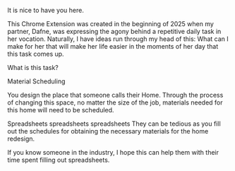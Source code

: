 It is nice to have you here.

This Chrome Extension was created in the beginning of 2025 when my partner, Dafne, was expressing the agony behind a repetitive daily task in her vocation.
Naturally, I have ideas run through my head of this:
  What can I make for her that will make her life easier in the moments of her day that this task comes up. 

What is this task? 
  
  Material Scheduling

You design the place that someone calls their Home. 
Through the process of changing this space, no matter the size of the job, materials needed for this home will need to be scheduled. 

Spreadsheets spreadsheets spreadsheets
  They can be tedious as you fill out the schedules for obtaining the necessary materials for the home redesign. 


If you know someone in the industry, I hope this can help them with their time spent filling out spreadsheets. 